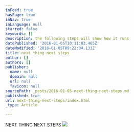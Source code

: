 ```yaml
---
inFeed: true
hasPage: true
inNav: true
inLanguage: null
starred: false
keywords: []
description: the following steps will show how it runs
datePublished: '2016-01-05T10:11:03.465Z'
dateModified: '2016-01-05T09:22:04.133Z'
title: next thing next steps
author: []
authors: []
publisher:
  name: null
  domain: null
  url: null
  favicon: null
sourcePath: _posts/2016-01-05-next-thing-next-steps.md
published: true
url: next-thing-next-steps/index.html
_type: Article

---
```

NEXT THING NEXT STEPS
![](https://the-grid-user-content.s3-us-west-2.amazonaws.com/7bfbb264-c91e-45b3-bead-c3dd6ee8a27f.jpg)